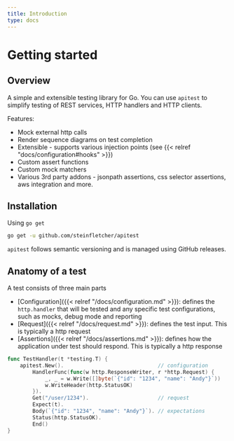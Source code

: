 ```yaml
---
title: Introduction
type: docs
---
```


# Getting started

## Overview

A simple and extensible testing library for Go. You can use `apitest` to simplify testing of REST services, HTTP handlers and HTTP clients.

Features:

* Mock external http calls
* Render sequence diagrams on test completion
* Extensible - supports various injection points (see {{< relref "docs/configuration#hooks" >}})
* Custom assert functions
* Custom mock matchers
* Various 3rd party addons - jsonpath assertions, css selector assertions, aws integration and more.


## Installation

Using `go get`

```bash
go get -u github.com/steinfletcher/apitest
```

`apitest` follows semantic versioning and is managed using GitHub releases.

## Anatomy of a test

A test consists of three main parts

- [Configuration]({{< relref "/docs/configuration.md" >}}): defines the `http.handler` that will be tested and any specific test configurations, such as mocks, debug mode and reporting
- [Request]({{< relref "/docs/request.md" >}}): defines the test input. This is typically a http request
- [Assertions]({{< relref "/docs/assertions.md" >}}): defines how the application under test should respond. This is typically a http response

```go
func TestHandler(t *testing.T) {
	apitest.New().                              // configuration
		HandlerFunc(func(w http.ResponseWriter, r *http.Request) {
			_, _ = w.Write([]byte(`{"id": "1234", "name": "Andy"}`))
			w.WriteHeader(http.StatusOK)
		}).
		Get("/user/1234").                      // request
		Expect(t).
		Body(`{"id": "1234", "name": "Andy"}`). // expectations
		Status(http.StatusOK).
		End()
}
```
